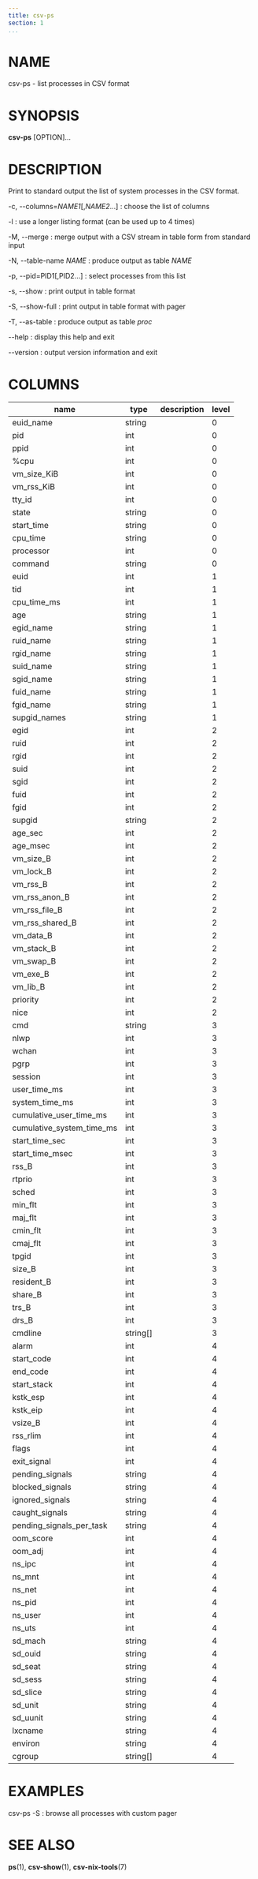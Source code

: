 ```yaml
---
title: csv-ps
section: 1
...
```


# NAME #

csv-ps - list processes in CSV format

# SYNOPSIS #

**csv-ps** [OPTION]...

# DESCRIPTION #

Print to standard output the list of system processes in the CSV format.

-c, --columns=*NAME1*[,*NAME2*...]
:   choose the list of columns

-l
:   use a longer listing format (can be used up to 4 times)

-M, --merge
:   merge output with a CSV stream in table form from standard input

-N, --table-name *NAME*
:   produce output as table *NAME*

-p, --pid=PID1[,PID2...]
:   select processes from this list

-s, --show
:   print output in table format

-S, --show-full
:   print output in table format with pager

-T, --as-table
:   produce output as table *proc*

--help
:   display this help and exit

--version
:   output version information and exit

# COLUMNS #

| name                      | type     | description                     | level |
|---------------------------|----------|---------------------------------|-------|
| euid_name                 | string   |                                 | 0     |
| pid                       | int      |                                 | 0     |
| ppid                      | int      |                                 | 0     |
| %cpu                      | int      |                                 | 0     |
| vm_size_KiB               | int      |                                 | 0     |
| vm_rss_KiB                | int      |                                 | 0     |
| tty_id                    | int      |                                 | 0     |
| state                     | string   |                                 | 0     |
| start_time                | string   |                                 | 0     |
| cpu_time                  | string   |                                 | 0     |
| processor                 | int      |                                 | 0     |
| command                   | string   |                                 | 0     |
| euid                      | int      |                                 | 1     |
| tid                       | int      |                                 | 1     |
| cpu_time_ms               | int      |                                 | 1     |
| age                       | string   |                                 | 1     |
| egid_name                 | string   |                                 | 1     |
| ruid_name                 | string   |                                 | 1     |
| rgid_name                 | string   |                                 | 1     |
| suid_name                 | string   |                                 | 1     |
| sgid_name                 | string   |                                 | 1     |
| fuid_name                 | string   |                                 | 1     |
| fgid_name                 | string   |                                 | 1     |
| supgid_names              | string   |                                 | 1     |
| egid                      | int      |                                 | 2     |
| ruid                      | int      |                                 | 2     |
| rgid                      | int      |                                 | 2     |
| suid                      | int      |                                 | 2     |
| sgid                      | int      |                                 | 2     |
| fuid                      | int      |                                 | 2     |
| fgid                      | int      |                                 | 2     |
| supgid                    | string   |                                 | 2     |
| age_sec                   | int      |                                 | 2     |
| age_msec                  | int      |                                 | 2     |
| vm_size_B                 | int      |                                 | 2     |
| vm_lock_B                 | int      |                                 | 2     |
| vm_rss_B                  | int      |                                 | 2     |
| vm_rss_anon_B             | int      |                                 | 2     |
| vm_rss_file_B             | int      |                                 | 2     |
| vm_rss_shared_B           | int      |                                 | 2     |
| vm_data_B                 | int      |                                 | 2     |
| vm_stack_B                | int      |                                 | 2     |
| vm_swap_B                 | int      |                                 | 2     |
| vm_exe_B                  | int      |                                 | 2     |
| vm_lib_B                  | int      |                                 | 2     |
| priority                  | int      |                                 | 2     |
| nice                      | int      |                                 | 2     |
| cmd                       | string   |                                 | 3     |
| nlwp                      | int      |                                 | 3     |
| wchan                     | int      |                                 | 3     |
| pgrp                      | int      |                                 | 3     |
| session                   | int      |                                 | 3     |
| user_time_ms              | int      |                                 | 3     |
| system_time_ms            | int      |                                 | 3     |
| cumulative_user_time_ms   | int      |                                 | 3     |
| cumulative_system_time_ms | int      |                                 | 3     |
| start_time_sec            | int      |                                 | 3     |
| start_time_msec           | int      |                                 | 3     |
| rss_B                     | int      |                                 | 3     |
| rtprio                    | int      |                                 | 3     |
| sched                     | int      |                                 | 3     |
| min_flt                   | int      |                                 | 3     |
| maj_flt                   | int      |                                 | 3     |
| cmin_flt                  | int      |                                 | 3     |
| cmaj_flt                  | int      |                                 | 3     |
| tpgid                     | int      |                                 | 3     |
| size_B                    | int      |                                 | 3     |
| resident_B                | int      |                                 | 3     |
| share_B                   | int      |                                 | 3     |
| trs_B                     | int      |                                 | 3     |
| drs_B                     | int      |                                 | 3     |
| cmdline                   | string[] |                                 | 3     |
| alarm                     | int      |                                 | 4     |
| start_code                | int      |                                 | 4     |
| end_code                  | int      |                                 | 4     |
| start_stack               | int      |                                 | 4     |
| kstk_esp                  | int      |                                 | 4     |
| kstk_eip                  | int      |                                 | 4     |
| vsize_B                   | int      |                                 | 4     |
| rss_rlim                  | int      |                                 | 4     |
| flags                     | int      |                                 | 4     |
| exit_signal               | int      |                                 | 4     |
| pending_signals           | string   |                                 | 4     |
| blocked_signals           | string   |                                 | 4     |
| ignored_signals           | string   |                                 | 4     |
| caught_signals            | string   |                                 | 4     |
| pending_signals_per_task  | string   |                                 | 4     |
| oom_score                 | int      |                                 | 4     |
| oom_adj                   | int      |                                 | 4     |
| ns_ipc                    | int      |                                 | 4     |
| ns_mnt                    | int      |                                 | 4     |
| ns_net                    | int      |                                 | 4     |
| ns_pid                    | int      |                                 | 4     |
| ns_user                   | int      |                                 | 4     |
| ns_uts                    | int      |                                 | 4     |
| sd_mach                   | string   |                                 | 4     |
| sd_ouid                   | string   |                                 | 4     |
| sd_seat                   | string   |                                 | 4     |
| sd_sess                   | string   |                                 | 4     |
| sd_slice                  | string   |                                 | 4     |
| sd_unit                   | string   |                                 | 4     |
| sd_uunit                  | string   |                                 | 4     |
| lxcname                   | string   |                                 | 4     |
| environ                   | string   |                                 | 4     |
| cgroup                    | string[] |                                 | 4     |

# EXAMPLES #

csv-ps -S
:   browse all processes with custom pager

# SEE ALSO #

**ps**(1), **csv-show**(1), **csv-nix-tools**(7)
